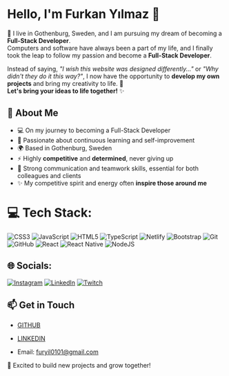 # Hello, I'm Furkan Yılmaz 👋

📍 I live in Gothenburg, Sweden, and I am pursuing my dream of becoming a **Full-Stack Developer**.  
Computers and software have always been a part of my life, and I finally took the leap to follow my passion and become a **Full-Stack Developer**.  

Instead of saying, *"I wish this website was designed differently..."* or *"Why didn't they do it this way?"*, I now have the opportunity to **develop my own projects** and bring my creativity to life. 🚀  
**Let's bring your ideas to life together!** ✨  

## 🚀 About Me  
- 💻 On my journey to becoming a Full-Stack Developer  
- 🎯 Passionate about continuous learning and self-improvement  
- 🌍 Based in Gothenburg, Sweden  
- ⚡ Highly **competitive** and **determined**, never giving up  
- 🤝 Strong communication and teamwork skills, essential for both colleagues and clients  
- ✨ My competitive spirit and energy often **inspire those around me**  
<!--
## 🛠️ Technologies  
- **Frontend:** HTML, CSS, JavaScript, React,  Bootstrap
- **Backend:** Node.js
- **Mobile**: React Native
- **Tools:** Git, GitHub, VS Code
-->
# 💻 Tech Stack:
![CSS3](https://img.shields.io/badge/css3-%231572B6.svg?style=for-the-badge&logo=css3&logoColor=white) ![JavaScript](https://img.shields.io/badge/javascript-%23323330.svg?style=for-the-badge&logo=javascript&logoColor=%23F7DF1E) ![HTML5](https://img.shields.io/badge/html5-%23E34F26.svg?style=for-the-badge&logo=html5&logoColor=white) ![TypeScript](https://img.shields.io/badge/typescript-%23007ACC.svg?style=for-the-badge&logo=typescript&logoColor=white) ![Netlify](https://img.shields.io/badge/netlify-%23000000.svg?style=for-the-badge&logo=netlify&logoColor=#00C7B7) ![Bootstrap](https://img.shields.io/badge/bootstrap-%238511FA.svg?style=for-the-badge&logo=bootstrap&logoColor=white) ![Git](https://img.shields.io/badge/git-%23F05033.svg?style=for-the-badge&logo=git&logoColor=white) ![GitHub](https://img.shields.io/badge/github-%23121011.svg?style=for-the-badge&logo=github&logoColor=white) ![React](https://img.shields.io/badge/react-%2320232a.svg?style=for-the-badge&logo=react&logoColor=%2361DAFB) ![React Native](https://img.shields.io/badge/react_native-%2320232a.svg?style=for-the-badge&logo=react&logoColor=%2361DAFB) ![NodeJS](https://img.shields.io/badge/node.js-6DA55F?style=for-the-badge&logo=node.js&logoColor=white)

## 🌐 Socials:
[![Instagram](https://img.shields.io/badge/Instagram-%23E4405F.svg?logo=Instagram&logoColor=white)](https://instagram.com/hntstm.fy) [![LinkedIn](https://img.shields.io/badge/LinkedIn-%230077B5.svg?logo=linkedin&logoColor=white)](https://www.linkedin.com/in/furkan-yilmaz-281a1020a/) [![Twitch](https://img.shields.io/badge/Twitch-%239146FF.svg?logo=Twitch&logoColor=white)](https://twitch.tv/Hntstm)
## 📫 Get in Touch  
- <a href="https://www.github.com/FurkanYilmaz42"> GITHUB </a>
- <a href="https://www.linkedin.com/in/furkan-yilmaz-281a1020a/"> LINKEDIN </a>

- Email: furyil0101@gmail.com

🚀 Excited to build new projects and grow together!  
